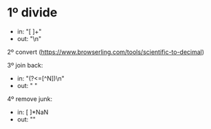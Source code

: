 # 1º divide
- in: "[ ]+"
- out: "\n"

2º convert (https://www.browserling.com/tools/scientific-to-decimal)

3º join back:
- in: "(?<=[^N])\n"
- out: "   "

4º remove junk:
- in: [ ]*NaN
- out: ""
